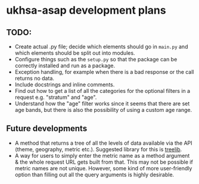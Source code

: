 # ukhsa-asap development plans

## TODO:

- Create actual .py file; decide which elements should go in `main.py` and which elements should be split out into modules.
- Configure things such as the `setup.py` so that the package can be correctly installed and run as a package.
- Exception handling, for example when there is a bad response or the call returns no data.
- Include docstrings and inline comments.
- Find out how to get a list of all the categories for the optional filters in a request e.g. "stratum" and "age".
- Understand how the "age" filter works since it seems that there are set age bands, but there is also the possibility of using a custom age range.

## Future developments

- A method that returns a tree of all the levels of data available via the API (theme, geography, metric etc.). Suggested library for this is [treelib](https://treelib.readthedocs.io/en/latest/).
- A way for users to simply enter the metric name as a method argument & the whole request URL gets built from that. This may not be possible if metric names are not unique. However, some kind of more user-friendly option than filling out all the query arguments is highly desirable.
